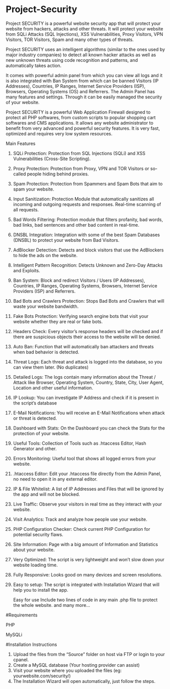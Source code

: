 # Project-Security

Project SECURITY is a powerful website security app that will protect your website from hackers, attacks and other threats. It will protect your website from SQLi Attacks (SQL Injections), XSS Vulnerabilities, Proxy Visitors, VPN Visitors, TOR Visitors, Spam and many other types of threats.

Project SECURITY uses an intelligent algorithms (similar to the ones used by major industry companies) to detect all known hacker attacks as well as new unknown threats using code recognition and patterns, and automatically takes action.

It comes with powerful admin panel from which you can view all logs and it is also integrated with Ban System from which can be banned Visitors (IP Addresses), Countries, IP Ranges, Internet Service Providers (ISP), Browsers, Operating Systems (OS) and Referrers. The Admin Panel has many features and settings. Through it can be easily managed the security of your website.

Project SECURITY is a powerful Web Application Firewall designed to protect all PHP softwares, from custom scripts to popular shopping cart softwares and CMS applications. It allows any website administrator to benefit from very advanced and powerful security features. It is very fast, optimized and requires very low system resources.

Main Features
1.  SQLi Protection:
    Protection from SQL Injections (SQLi) and XSS Vulnerabilities (Cross-Site Scripting).
2.  Proxy Protection:
    Protection from Proxy, VPN and TOR Visitors or so-called people hiding behind proxies.
3.  Spam Protection:
    Protection from Spammers and Spam Bots that aim to spam your website.
4.  Input Sanitization:
    Protection Module that automatically sanitizes all incoming and outgoing requests and responses. Real-time scanning of all requests.
5.  Bad Words Filtering:
    Protection module that filters profanity, bad words, bad links, bad sentences and other bad content in real-time.
6.  DNSBL Integration:
    Integration with some of the best Spam Databases (DNSBL) to protect your website from Bad Visitors.
7.  AdBlocker Detection:
    Detects and block visitors that use the AdBlockers to hide the ads on the website.
8.  Intelligent Pattern Recognition:
    Detects Unknown and Zero-Day Attacks and Exploits.
9.  Ban System:
    Block and redirect Visitors / Users (IP Addresses), Countries, IP Ranges, Operating Systems, Browsers, Internet Service Providers (ISP) and Referrers.
10. Bad Bots and Crawlers Protection:
    Stops Bad Bots and Crawlers that will waste your website bandwidth.
11. Fake Bots Protection:
    Verifying search engine bots that visit your website whether they are real or fake bots.
12. Headers Check:
    Every visitor’s response headers will be checked and if there are suspicious objects their access to the website will be denied.
13. Auto Ban:
    Function that will automatically ban attackers and threats when bad behavior is detected.
14. Threat Logs:
    Each threat and attack is logged into the database, so you can view them later. (No duplicates)
15. Detailed Logs:
    The logs contain many information about the Threat / Attack like Browser, Operating System, Country, State, City, User Agent, Location and other useful information.
16. IP Lookup:
    You can investigate IP Address and check if it is present in the script’s database
17. E-Mail Notifications:
    You will receive an E-Mail Notifications when attack or threat is detected.
18. Dashboard with Stats:
    On the Dashboard you can check the Stats for the protection of your website.
19. Useful Tools:
    Collection of Tools such as .htaccess Editor, Hash Generator and other.
20. Errors Monitoring:
    Useful tool that shows all logged errors from your website.
21. .htaccess Editor:
    Edit your .htaccess file directly from the Admin Panel, no need to open it in any external editor.
22. IP & File Whitelist:
    A list of IP Addresses and Files that will be ignored by the app and will not be blocked.
23. Live Traffic:
    Observe your visitors in real time as they interact with your website.
24. Visit Analytics:
    Track and analyze how people use your website.
25. PHP Configuration Checker:
    Check current PHP Configuration for potential security flaws.
26. Site Information:
    Page with a big amount of Information and Statistics about your website.
27. Very Optimized:
    The script is very lightweight and won’t slow down your website loading time.
28. Fully Responsive:
    Looks good on many devices and screen resolutions.
29. Easy to setup:
    The script is integrated with Installation Wizard that will help you to install the app.
    
    Easy for use
    Include two lines of code in any main .php file to protect the whole website.
    and many more…

#Requirements

PHP

MySQLi

#Installation Instructions
1. Upload the files from the “Source” folder on host via FTP or login to your cpanel.
2. Create a MySQL database (Your hosting provider can assist)
3. Visit your website where you uploaded the files (eg: yourwebsite.com/security/)
4. The Installation Wizard will open automatically, just follow the steps.
